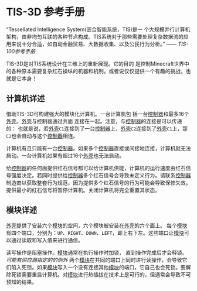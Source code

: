 # TIS-3D 参考手册
“Tessellated Intelligence System(嵌合智能系统，TIS)是一 个大规模并行计算机架构，由非均匀互联的各种节点构成。TIS系统对于那些需要处理复杂数据流的应用来说十分合适，如自动金融贸易、大数据收集、以及公民行为分析。”
—— *TIS-100参考手册*

TIS-3D是对TIS系统设计在三维上的重新展现。它的目的 是控制Minecraft世界中的各种原本需要复杂红石操纵的机器和机制。或者说仅仅提供一个有趣的挑战，也就是它本身！

## 计算机详述
借助TIS-3D可构建强大的模块化计算机。一台计算机包 括一台[控制器](block/controller.md)和最多16个[外壳](block/casing.md)。[外壳](block/casing.md)与控制器通过共面 连接在一起。注意，与[控制器](block/controller.md)的连接是可以传递的： 也就是说，若[外壳](block/casing.md)`C1`连接到了一台[控制器](block/controller.md)上，[外壳](block/casing.md)`C2`连接到了[外壳](block/casing.md)`C1`上，那`C2`也会自动与这个[控制器](block/controller.md)相连。

计算机有且只能有一台[控制器](block/controller.md)。如果多个[控制器](block/controller.md)直接或间接地连接，计算机就无法启动。一台计算机如果有超过16个[外壳](block/casing.md)也无法启动。

给[控制器](block/controller.md)的任何面提供红石信号都可以给计算机供能，计算机的运行速度由红石信号强度决定。若同时提供给[控制器](block/controller.md)多个红石信号会导致未定义行为。请联系[控制器](block/controller.md)制造商以获取整套行为规范，因为提供多个红石信号的行为可能会导致保修失效。提供最小的红石信号将暂停计算机。关闭计算机将完全重置其状态。

## 模块详述
[外壳](block/casing.md)提供了安装六个[模块](item/index.md)的空间，六个模块被安装在[外壳](block/casing.md)的六个面上。 每个[模块](item/index.md)有四个端口，分别为：`UP`、`RIGHT`、`DOWN`、`LEFT`，即上右下左。这些端口让[模块](item/index.md)可以通过读取和写入值来进行通信。

读写操作是阻塞操作。[模块](item/index.md)通常在执行操作时加锁， 直到操作完成后才会释锁。*可能有供应商指定的的例外*
两个[模块](item/index.md)在共同的端口上同时进行读操作，会导致它们陷入死锁。如果[模块](item/index.md)写入一个没有连接其他[模块](item/index.md)的端口，它自己也会死锁。要解除死锁需要重启计算机。对[模块](item/index.md)进行热插拔在技术上是可行的，但通常会导致不可预知的结果。
